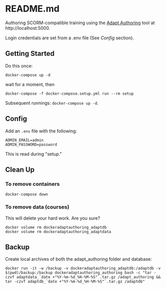 README.md
=================

Authoring SCORM-compatible training using the [Adapt Authoring](https://github.com/adaptlearning/adapt_authoring) tool at http://localhost:5000.

Login credentials are set from a .env file (See _Config_ section).

Getting Started
---------------------

Do this once:

```
docker-compose up -d
```

wait for a moment, then

```
docker-compose -f docker-compose.setup.yml run --rm setup

```

Subsequent runnings: `docker-compose up -d`.

Config
----------

Add an `.env` file with the following:

```
ADMIN_EMAIL=admin
ADMIN_PASSWORD=password
```

This is read during "setup."

Clean Up
-----------

### To remove containers

```
docker-compose down
```

### To remove data (courses)

This will delete your hard work. Are you sure?

```
docker volume rm dockeradaptauthoring_adaptdb
docker volume rm dockeradaptauthoring_adaptdata
```

Backup
------------

Create local archives of both the adapt_authoring folder and database:

```
docker run -it -w /backup -v dockeradaptauthoring_adaptdb:/adaptdb -v $(pwd)/backup:/backup dockeradaptauthoring_authoring bash -c "tar -czvf adaptdata_`date +"%Y-%m-%d_%H-%M-%S"`.tar.gz /adapt_authoring && tar -czvf adaptdb_`date +"%Y-%m-%d_%H-%M-%S"`.tar.gz /adaptdb"
```
